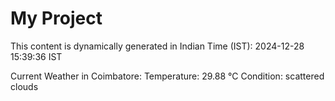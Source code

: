 # My Project

This content is dynamically generated in Indian Time (IST): 2024-12-28 15:39:36 IST


Current Weather in Coimbatore:
Temperature: 29.88 °C
Condition: scattered clouds
